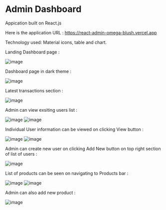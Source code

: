 # Admin Dashboard

Appication built on React.js

Here is the application URL : https://react-admin-omega-blush.vercel.app

Technology used: Material icons, table and chart.

Landing Dashboard page :

![image](https://user-images.githubusercontent.com/107784718/180654948-9caf8751-167e-4b9a-bf2d-964c88be1cc8.png)

Dashboard page in dark theme :

![image](https://user-images.githubusercontent.com/107784718/180655006-48ff8be8-a56f-49c1-80b0-360d698f06d9.png)

Latest transactions section :

![image](https://user-images.githubusercontent.com/107784718/180654964-2c9f488c-7f87-41af-83b8-348463277b63.png)

Admin can view exsiting users list :

![image](https://user-images.githubusercontent.com/107784718/180655024-6c861478-0e8c-4c2a-97b2-f1d3f02766ae.png)
![image](https://user-images.githubusercontent.com/107784718/180655068-a7c29c06-10e8-4d6a-8039-47136367cd62.png)


Individual User information can be viewed on clicking View button :

![image](https://user-images.githubusercontent.com/107784718/180655053-e6296731-6d2b-424f-bbcc-6a9bd91849ed.png)
![image](https://user-images.githubusercontent.com/107784718/180655077-4afb4cea-88ff-4bda-8513-e43dc524898f.png)

Admin can create new user on clicking Add New button on top right section of list of users :

![image](https://user-images.githubusercontent.com/107784718/180655096-5daec6fa-a8a1-46eb-bcf7-322337ad158c.png)

List of products can be seen on navigating to Products bar :

![image](https://user-images.githubusercontent.com/107784718/180655141-8c9a90cc-55f8-4af7-a605-9e5ffbd84933.png)
![image](https://user-images.githubusercontent.com/107784718/180655145-6670b00a-48fd-40fe-ab01-d30d50bfc05c.png)

Admin can also add new product :

![image](https://user-images.githubusercontent.com/107784718/180655165-df128b1d-995e-4f3e-a78b-20e66ed346d0.png)

